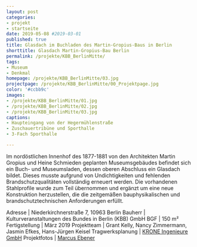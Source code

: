 ```yaml
---
layout: post
categories:
- projekt
- startseite
date: 2019-05-08 #2019-03-01
published: true
title: Glasdach im Buchladen des Martin-Gropius-Baus in Berlin
shorttitle: Glasdach Martin-Gropius-Bau Berlin
permalink: /projekte/KBB_BerlinMitte/
tags: 
- Museum
- Denkmal
homepage: /projekte/KBB_BerlinMitte/03.jpg
projectpage: /projekte/KBB_BerlinMitte/00_Projektpage.jpg
color: '#ccbb9c'
images:
- /projekte/KBB_BerlinMitte/01.jpg
- /projekte/KBB_BerlinMitte/02.jpg
- /projekte/KBB_BerlinMitte/03.jpg
captions:
- Haupteingang von der Hegermühlenstraße
- Zuschauertribüne und Sporthalle
- 3-Fach Sporthalle

---
```


Im nordöstlichen Innenhof des 1877-1881 von den Architekten Martin Gropius und Heine Schmieden geplanten Museumsgebäudes befindet sich ein Buch- und Museumsladen, dessen oberen Abschluss ein Glasdach bildet. Dieses musste aufgrund von Undichtigkeiten und fehlenden Brandschutzqualitäten vollständig erneuert werden. Die vorhandenen Stahlprofile wurde zum Teil übernommen und ergänzt um eine neue Konstruktion herzustellen, die die zeitgemäßen bauphysikalischen und brandschutztechnischen Anforderungen erfüllt. 

Adresse				|	Niederkirchnerstraße 7, 10963 Berlin
Bauherr				|	Kulturveranstaltungen des Bundes in Berlin (KBB) GmbH
BGF					|	150 m²
Fertigstellung		|	März 2019
Projektteam			|	Grant Kelly, Nancy Zimmermann, Jasmin Efkes, Hans-Jürgen Keisel
Tragwerksplanung	|	[KRONE Ingenieure GmbH](http://www.ibkrone.de)
Projektfotos		|	[Marcus Ebener](http://www.marcus-ebener.de)